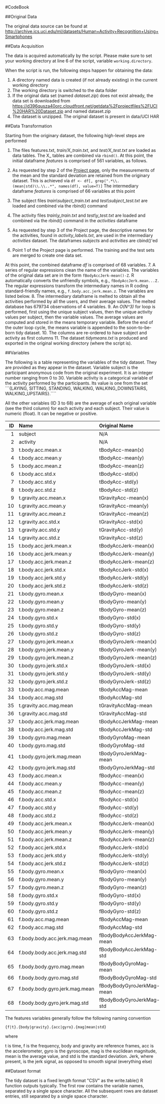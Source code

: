 #CodeBook


##Original Data

The original data source can be found at http://archive.ics.uci.edu/ml/datasets/Human+Activity+Recognition+Using+Smartphones

##Data Acquisition

The data is acquired automatically by the script. Please make sure to set your working directory at line 6 of the script, variable ```working.directory```.

When the script is run, the following steps happen for obtaining the data:

 1. A directory named data is created (if not already existing) in the current working directory
 2. The working directory is switched to the data folder
 3. If the original data set (named *dataset.zip*) does not exist already, the data set is downloaded from https://d396qusza40orc.cloudfront.net/getdata%2Fprojectfiles%2FUCI%20HAR%20Dataset.zip and named dataset.zip
 4. The dataset is unzipped. The original dataset is present in data/UCI HAR

##Data Transformation

Starting from the originary dataset, the following high-level steps are performed

 1. The files features.txt, *train/X_train.txt*, and *test/X_test.txt* are loaded as data tables. The X_ tables are combined via ```rbind()```. At this point, the initial dataframe *features* is comprised of 561 variables, as follows.

 2. As requested by step 2 of the [Project page](https://class.coursera.org/getdata-003/human_grading/view/courses/972136/assessments/3/submissions), only the measurements of the mean and the standard deviation are retained from the originary dataset. This is achieved via ```df <- df[, grep(".*\\.(mean|std)\\.\\..*", names(df), value=T)]``` The intermediary dataframe *features* is comprised of 66 variables at this point


 3. The subject files *train\subject_train.tx*t and *test\subject_test.txt* are loaded and combined via the rbind() command


 4. The activity files *train\y_train.txt* and *test\y_test.txt* are loaded and combined via the rbind() command in the *activities* dataframe


 5. As requested by step 3 of the Project page, the descriptive names for the activities, found in *activity_labels.txt*, are used in the intermediary *activities* dataset. The dataframes *subjects* and *activities* are cbind()'ed

 6. Point 1 of the Project page is performed. The training and the test sets are merged to create one data set. 

 At this point, the combined dataframe *df* is comprised of 68 variables.
 7. A series of regular expressions clean the name of the variables. The variables of the original data set are in the form ```fBodyAccJerk-mean()-Z```. R automatically converts the unfriendly symbols, e.g., ```fBodyAccJerk.mean...Z.``` The regular expressions transform the intermediary names in R coding standard-friendly names, e.g., ```f.body.acc.jerk.mean.z```. The variables are listed below.
 8. The intermediary dataframe is melted to obtain all the activities performed by all the users, and their average values. The melted database has 679734 observations of 4 variables. 
 9. An *O(N^3)* for loop is performed, first using the unique subject values, then the unique activity values per subject, then the variable values. The average values are computed and stored in the means temporary variable. Before the end of the outer loop cycle, the means variable is appended to the soon-to-be-born tidy dataset.
 10. The columns are re-ordered to have subject and activity as first columns
 11. The dataset *tidymeans.txt* is produced and exported in the original working directory (where the script is).


##Variables

The following is a table representing the variables of the tidy dataset. They are provided as they appear in the dataset.
Variable subject is the participant anonymous code from the original experiment. It is an integer number ranging from 0 to 30.
Variable activity is a categorical variable of the activity performed by the participants. Its value is one from the set ```{LAYING, SITTING, STANDING, WALKING, WALKING_DOWNSTAIRS, WALKING_UPSTAIRS}.````

All the other variables (ID 3 to 68) are the average of each original variable (see the third column) for each activity and each subject. Their value is numeric (float). It can be negative or positive.


| ID | Name                           | Original Name             |
|---:|:-------------------------------|:--------------------------|
| 1  | subject                        | N/A                       |
| 2  | activity                       | N/A                       |
| 3  | t.body.acc.mean.x              | tBodyAcc-mean(x)          |
| 4  | t.body.acc.mean.y              | tBodyAcc-mean(y)          |
| 5  | t.body.acc.mean.z              | tBodyAcc-mean(z)          |
| 6  | t.body.acc.std.x               | tBodyAcc-std(x)           |
| 7  | t.body.acc.std.y               | tBodyAcc-std(y)           |
| 8  | t.body.acc.std.z               | tBodyAcc-std(z)           |
| 9  | t.gravity.acc.mean.x           | tGravityAcc-mean(x)       |
| 10 | t.gravity.acc.mean.y           | tGravityAcc-mean(y)       |
| 11 | t.gravity.acc.mean.z           | tGravityAcc-mean(z)       |
| 12 | t.gravity.acc.std.x            | tGravityAcc-std(x)        |
| 13 | t.gravity.acc.std.y            | tGravityAcc-std(y)        |
| 14 | t.gravity.acc.std.z            | tGravityAcc-std(z)        |
| 15 | t.body.acc.jerk.mean.x         | tBodyAccJerk-mean(x)      |
| 16 | t.body.acc.jerk.mean.y         | tBodyAccJerk-mean(y)      |
| 17 | t.body.acc.jerk.mean.z         | tBodyAccJerk-mean(z)      |
| 18 | t.body.acc.jerk.std.x          | tBodyAccJerk-std(x)       |
| 19 | t.body.acc.jerk.std.y          | tBodyAccJerk-std(y)       |
| 20 | t.body.acc.jerk.std.z          | tBodyAccJerk-std(z)       |
| 21 | t.body.gyro.mean.x             | tBodyGyro-mean(x)         |
| 22 | t.body.gyro.mean.y             | tBodyGyro-mean(y)         |
| 23 | t.body.gyro.mean.z             | tBodyGyro-mean(z)         |
| 24 | t.body.gyro.std.x              | tBodyGyro-std(x)          |
| 25 | t.body.gyro.std.y              | tBodyGyro-std(y)          |
| 26 | t.body.gyro.std.z              | tBodyGyro-std(z)          |
| 27 | t.body.gyro.jerk.mean.x        | tBodyGyroJerk-mean(x)     |
| 28 | t.body.gyro.jerk.mean.y        | tBodyGyroJerk-mean(y)     |
| 29 | t.body.gyro.jerk.mean.z        | tBodyGyroJerk-mean(z)     |
| 30 | t.body.gyro.jerk.std.x         | tBodyGyroJerk-std(x)      |
| 31 | t.body.gyro.jerk.std.y         | tBodyGyroJerk-std(y)      |
| 32 | t.body.gyro.jerk.std.z         | tBodyGyroJerk-std(z)      |
| 33 | t.body.acc.mag.mean            | tBodyAccMag-mean          |
| 34 | t.body.acc.mag.std             | tBodyAccMag-std           |
| 35 | t.gravity.acc.mag.mean         | tGravityAccMag-mean       |
| 36 | t.gravity.acc.mag.std          | tGravityAccMag-std        |
| 37 | t.body.acc.jerk.mag.mean       | tBodyAccJerkMag-mean      |
| 38 | t.body.acc.jerk.mag.std        | tBodyAccJerkMag-std       |
| 39 | t.body.gyro.mag.mean           | tBodyGyroMag-mean         |
| 40 | t.body.gyro.mag.std            | tBodyGyroMag-std          |
| 41 | t.body.gyro.jerk.mag.mean      | tBodyGyroJerkMag-mean     |
| 42 | t.body.gyro.jerk.mag.std       | tBodyGyroJerkMag-std      |
| 43 | f.body.acc.mean.x              | fBodyAcc-mean(x)          |
| 44 | f.body.acc.mean.y              | fBodyAcc-mean(y)          |
| 45 | f.body.acc.mean.z              | fBodyAcc-mean(z)          |
| 46 | f.body.acc.std.x               | fBodyAcc-std(x)           |
| 47 | f.body.acc.std.y               | fBodyAcc-std(y)           |
| 48 | f.body.acc.std.z               | fBodyAcc-std(z)           |
| 49 | f.body.acc.jerk.mean.x         | fBodyAccJerk-mean(x)      |
| 50 | f.body.acc.jerk.mean.y         | fBodyAccJerk-mean(y)      |
| 51 | f.body.acc.jerk.mean.z         | fBodyAccJerk-mean(z)      |
| 52 | f.body.acc.jerk.std.x          | fBodyAccJerk-std(x)       |
| 53 | f.body.acc.jerk.std.y          | fBodyAccJerk-std(y)       |
| 54 | f.body.acc.jerk.std.z          | fBodyAccJerk-std(z)       |
| 55 | f.body.gyro.mean.x             | fBodyGyro-mean(x)         |
| 56 | f.body.gyro.mean.y             | fBodyGyro-mean(y)         |
| 57 | f.body.gyro.mean.z             | fBodyGyro-mean(z)         |
| 58 | f.body.gyro.std.x              | fBodyGyro-std(x)          |
| 59 | f.body.gyro.std.y              | fBodyGyro-std(y)          |
| 60 | f.body.gyro.std.z              | fBodyGyro-std(z)          |
| 61 | f.body.acc.mag.mean            | fBodyAccMag-mean          |
| 62 | f.body.acc.mag.std             | fBodyAccMag-std           |
| 63 | f.body.body.acc.jerk.mag.mean  | fBodyBodyAccJerkMag-mean  |
| 64 | f.body.body.acc.jerk.mag.std   | fBodyBodyAccJerkMag-std   |
| 65 | f.body.body.gyro.mag.mean      | fBodyBodyGyroMag-mean     |
| 66 | f.body.body.gyro.mag.std       | fBodyBodyGyroMag-std      |
| 67 | f.body.body.gyro.jerk.mag.mean | fBodyBodyGyroJerkMag-mean |
| 68 | f.body.body.gyro.jerk.mag.std  | fBodyBodyGyroJerkMag-std  |


The features variables generally follow the following naming convention

```{f|t}.{body|gravity}.{acc|gyro}.{mag|mean|std}```

where

t is time, f is the frequency, body and gravity are reference frames, acc is the accelerometer, gyro is the gyroscope, mag is the euclidean magnitude, mean is the average value, and std is the standard deviation. Jerk, where present, is the jerk signal, as opposed to smooth signal (everything else)

##Dataset format

The tidy dataset is a fixed length format "CSV" as the write.table() R function outputs typically.
The first row contains the variable names, separated by a single space character.
All the subsequent rows are dataset entries, still separated by a single space character.

